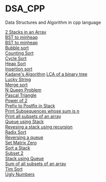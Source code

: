 # DSA_CPP
Data Structures and Algorithm in cpp language



[2 Stacks in an Array](2StacksinArray.cpp)<br>
[BST to minheap](BST_to_minheap.cpp)<br>
[BST to minheap](BST_to_minheap.cpp)<br>
[Bubble sort](Bubble_sort.cpp)<br>
[Counting Sort](Counting_sort.cpp)<br>
[Cycle Sort](Cycle_Sort.cpp)<br>
[Heap Sort](Heapsort.cpp)<br>
[Insertion sort](Insertion_sort.cpp)<br>
[Kadane's Algorithm](Kadane's_Algorithm.cpp)
[LCA of a binary tree](LCA_of_Binary_Tree.cpp)<br>
[Lucky String](Lucky_String.cpp)<br>
[Merge sort](Merge_sort.cpp)<br>
[N Queen Problem](NQueen.cpp)<br>
[Pascal Triangle](PascalTriangle)<br>
[Power of 2](Powerof2.cpp)<br>
[Prefix to Postfix in Stack](PrefixtoPostfixStacks.cpp)<br>
[Print Subsequences whose sum is n](Print_subsequences_sum_n.cpp)<br>
[Print all subsets of an array](Printsumofallsubsets.cpp)<br>
[Queue using Stack](Queue_using_stack.cpp)<br>
[Revesing a stack using recursion](Reversing_a_stack.cpp)<br>
[Radix Sort](Radix_Sort.cpp)<br>
[Reversing a queue](Reversing_a_queue.cpp)<br>
[Set Matrix Zero](SetMatZero.cpp)<br>
[Sort a Stack](Sort_a_stack.cpp)<br>
[Subset 2](Subset2.cpp)<br>
[Stack using Queue](Stack_using_Queue.cpp)<br>
[Sum of all subsets of an array](Sum_of_all_subset.cpp)<br>
[Tim Sort](TimSort.cpp)<br>
[Ugly Numbers](Uglynumbers.cpp)<br>
